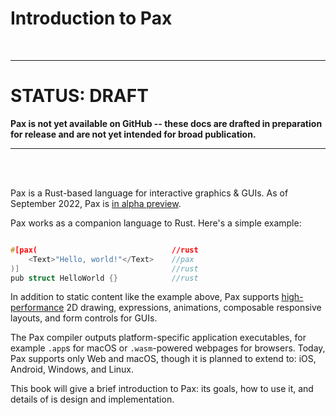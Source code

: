 # Introduction to Pax

<br />

---

# STATUS: DRAFT
**Pax is not yet available on GitHub -- these docs are drafted in preparation for release and are not yet intended for broad publication.**

---

<br />
<br />


Pax is a Rust-based language for interactive graphics & GUIs.  As of September 2022, Pax is [in alpha preview](./status-sept-2022.md).  

Pax works as a companion language to Rust.  Here's a simple example:

```c

#[pax(                              //rust
    <Text>"Hello, world!"</Text>    //pax
)]                                  //rust
pub struct HelloWorld {}            //rust

```
<!-- <div style="font-weight: 100; font-style: italic; text-align: center;">
Above: the <span style="font-family: courier new;">#[pax()]</span> Rust macro attaches some Pax rendering content to the Rust struct `HelloWorld`
</div> -->


In addition to static content like the example above, Pax supports [high-performance](./intro-goals-prior-art.md) 2D drawing, expressions, animations, composable responsive layouts, and form controls for GUIs.

The Pax compiler outputs platform-specific application executables, for example `.app`s for macOS or `.wasm`-powered webpages for browsers.  Today, Pax supports only Web and macOS, though it is planned to extend to: iOS, Android, Windows, and Linux.

This book will give a brief introduction to Pax: its goals, how to use it, and details of is design and implementation.
